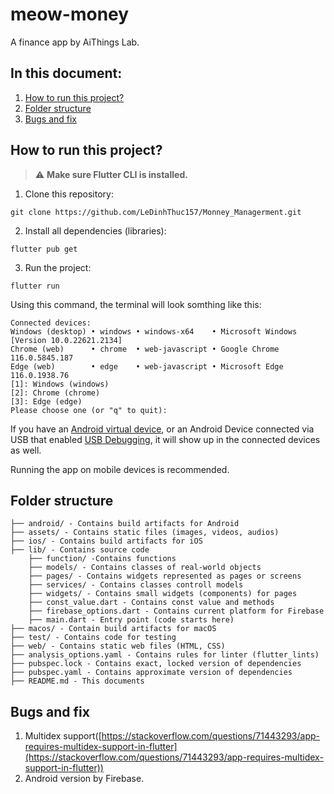 # meow-money

A finance app by AiThings Lab.

## In this document:

1. [How to run this project?](#how-to-run-this-project)
2. [Folder structure](#folder-structure)
3. [Bugs and fix](#Bugs-and-fix)

## How to run this project?

> ⚠️ **Make sure Flutter CLI is installed.**

1. Clone this repository:

```
git clone https://github.com/LeDinhThuc157/Monney_Managerment.git
```

2. Install all dependencies (libraries):

```
flutter pub get
```

3. Run the project:

```
flutter run
```

Using this command, the terminal will look somthing like this:

```
Connected devices:
Windows (desktop) • windows • windows-x64    • Microsoft Windows [Version 10.0.22621.2134]
Chrome (web)      • chrome  • web-javascript • Google Chrome 116.0.5845.187
Edge (web)        • edge    • web-javascript • Microsoft Edge 116.0.1938.76
[1]: Windows (windows)
[2]: Chrome (chrome)
[3]: Edge (edge)
Please choose one (or "q" to quit):
```

If you have an [Android virtual device](https://developer.android.com/studio/run/managing-avds?hl=en), or an Android Device connected via USB that enabled [USB Debugging](https://developer.android.com/studio/debug/dev-options?hl=en#debugging), it will show up in the connected devices as well.

Running the app on mobile devices is recommended.

## Folder structure

```
├── android/ - Contains build artifacts for Android
├── assets/ - Contains static files (images, videos, audios)
├── ios/ - Contains build artifacts for iOS
├── lib/ - Contains source code
    ├── function/ -Contains functions 
    ├── models/ - Contains classes of real-world objects
    ├── pages/ - Contains widgets represented as pages or screens
    ├── services/ - Contains classes controll models
    ├── widgets/ - Contains small widgets (components) for pages
    ├── const_value.dart - Contains const value and methods
    ├── firebase_options.dart - Contains current platform for Firebase
    ├── main.dart - Entry point (code starts here)
├── macos/ - Contain build artifacts for macOS
├── test/ - Contains code for testing
├── web/ - Contains static web files (HTML, CSS)
├── analysis_options.yaml - Contains rules for linter (flutter_lints)
├── pubspec.lock - Contains exact, locked version of dependencies
├── pubspec.yaml - Contains approximate version of dependencies
├── README.md - This documents
```

## Bugs and fix

1. Multidex support([https://stackoverflow.com/questions/71443293/app-requires-multidex-support-in-flutter](https://stackoverflow.com/questions/71443293/app-requires-multidex-support-in-flutter))
2. Android version by Firebase.
